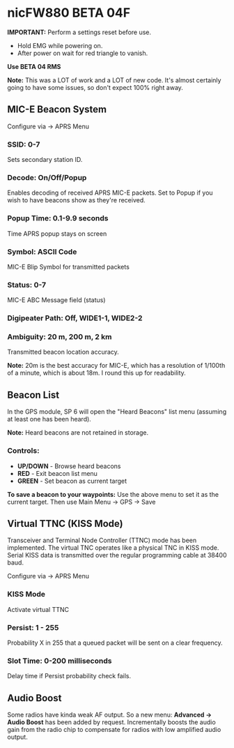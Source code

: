 # nicFW880 BETA 04F

**IMPORTANT:** Perform a settings reset before use.
- Hold EMG while powering on.
- After power on wait for red triangle to vanish.

**Use BETA 04 RMS**

**Note:** This was a LOT of work and a LOT of new code. It's almost certainly going to have some issues, so don't expect 100% right away.

## MIC-E Beacon System

Configure via -> APRS Menu

### SSID: 0-7
Sets secondary station ID.

### Decode: On/Off/Popup
Enables decoding of received APRS MIC-E packets.
Set to Popup if you wish to have beacons show as they're received.

### Popup Time: 0.1-9.9 seconds
Time APRS popup stays on screen

### Symbol: ASCII Code
MIC-E Blip Symbol for transmitted packets

### Status: 0-7
MIC-E ABC Message field (status)

### Digipeater Path: Off, WIDE1-1, WIDE2-2

### Ambiguity: 20 m, 200 m, 2 km
Transmitted beacon location accuracy.

**Note:** 20m is the best accuracy for MIC-E, which has a resolution of 1/100th of a minute, which is about 18m. I round this up for readability.

## Beacon List

In the GPS module, SP 6 will open the "Heard Beacons" list menu (assuming at least one has been heard).

**Note:** Heard beacons are not retained in storage.

### Controls:
- **UP/DOWN** - Browse heard beacons
- **RED** - Exit beacon list menu
- **GREEN** - Set beacon as current target

**To save a beacon to your waypoints:** Use the above menu to set it as the current target. Then use Main Menu -> GPS -> Save

## Virtual TTNC (KISS Mode)

Transceiver and Terminal Node Controller (TTNC) mode has been implemented. The virtual TNC operates like a physical TNC in KISS mode. Serial KISS data is transmitted over the regular programming cable at 38400 baud.

Configure via -> APRS Menu

### KISS Mode
Activate virtual TTNC

### Persist: 1 - 255
Probability X in 255 that a queued packet will be sent on a clear frequency.

### Slot Time: 0-200 milliseconds
Delay time if Persist probability check fails.

## Audio Boost

Some radios have kinda weak AF output. So a new menu: **Advanced -> Audio Boost** has been added by request. Incrementally boosts the audio gain from the radio chip to compensate for radios with low amplified audio output.
